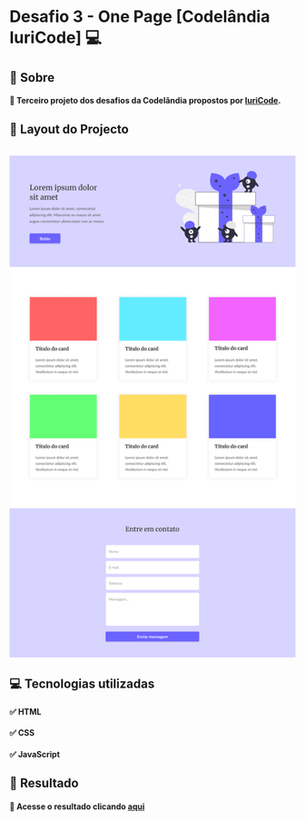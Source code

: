# Desafio 3 - One Page  [Codelândia IuriCode]  💻



## 📌 Sobre

#### 🥇 Terceiro projeto dos desafios da Codelândia propostos por  <a href="https://www.linkedin.com/in/iuricode/">IuriCode</a>.



## 🎯 Layout do Projecto

<br>

<img src="./assets/design/onepage.png">


## 💻 Tecnologias utilizadas

#### ✅ HTML 
#### ✅ CSS
#### ✅ JavaScript


## 🎉 Resultado

#### 🧐 Acesse o resultado clicando <a href="https://desafio-03-codelandia.vercel.app/" target="_blank">aqui</a>